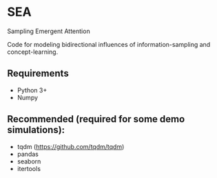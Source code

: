 # SEA
Sampling Emergent Attention

Code for modeling bidirectional influences of information-sampling and concept-learning.

## Requirements
- Python 3+
- Numpy

## Recommended (required for some demo simulations):
- tqdm (https://github.com/tqdm/tqdm)
- pandas
- seaborn
- itertools
